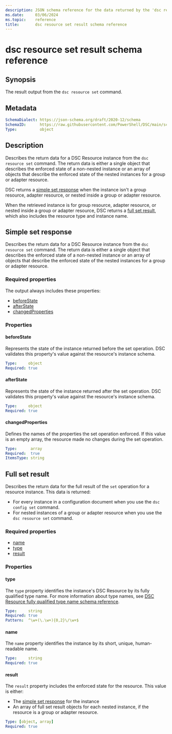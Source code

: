 ```yaml
---
description: JSON schema reference for the data returned by the 'dsc resource set' command.
ms.date:     03/06/2024
ms.topic:    reference
title:       dsc resource set result schema reference
---
```


# dsc resource set result schema reference

## Synopsis

The result output from the `dsc resource set` command.

## Metadata

```yaml
SchemaDialect: https://json-schema.org/draft/2020-12/schema
SchemaID:      https://raw.githubusercontent.com/PowerShell/DSC/main/schemas/2023/10/outputs/resource/set.json
Type:          object
```

## Description

Describes the return data for a DSC Resource instance from the `dsc resource set` command. The
return data is either a single object that describes the enforced state of a non-nested instance or
an array of objects that describe the enforced state of the nested instances for a group or adapter
resource.

DSC returns a [simple set response](#simple-set-response) when the instance isn't a group resource,
adapter resource, or nested inside a group or adapter resource.

When the retrieved instance is for group resource, adapter resource, or nested inside a group or
adapter resource, DSC returns a [full set result](#full-set-result), which also includes the
resource type and instance name.

## Simple set response

Describes the return data for a DSC Resource instance from the `dsc resource set` command. The
return data is either a single object that describes the enforced state of a non-nested instance or
an array of objects that describe the enforced state of the nested instances for a group or adapter
resource.

### Required properties

The output always includes these properties:

- [beforeState](#beforestate)
- [afterState](#afterstate)
- [changedProperties](#changedproperties)

### Properties

#### beforeState

Represents the state of the instance returned before the set operation. DSC validates this
property's value against the resource's instance schema.

```yaml
Type:     object
Required: true
```

#### afterState

Represents the state of the instance returned after the set operation. DSC validates this
property's value against the resource's instance schema.

```yaml
Type:     object
Required: true
```

#### changedProperties

Defines the names of the properties the set operation enforced. If this value is an empty array,
the resource made no changes during the set operation.

```yaml
Type:      array
Required:  true
ItemsType: string
```

## Full set result

Describes the return data for the full result of the `set` operation for a resource instance. This
data is returned:

- For every instance in a configuration document when you use the `dsc config set` command.
- For nested instances of a group or adapter resource when you use the `dsc resource set` command.

### Required properties

- [name](#name)
- [type](#type)
- [result](#result)

### Properties

#### type

The `type` property identifies the instance's DSC Resource by its fully qualified type name.
For more information about type names, see
[DSC Resource fully qualified type name schema reference][01].

```yaml
Type:     string
Required: true
Pattern:  ^\w+(\.\w+){0,2}\/\w+$
```

#### name

The `name` property identifies the instance by its short, unique, human-readable name.

```yaml
Type:     string
Required: true
```

#### result

The `result` property includes the enforced state for the resource. This value is either:

- The [simple set response](#simple-set-response) for the instance
- An array of full set result objects for each nested instance, if the resource is a group or
  adapter resource.

```yaml
Type: [object, array]
Required: true
```

[01]: ../../definitions/resourceType.md
